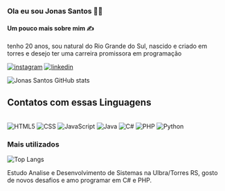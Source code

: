 ### Ola eu sou Jonas Santos 👋🏻

#### Um pouco mais sobre mim ✍️ <br/>
tenho 20 anos, sou natural do Rio Grande do Sul, nascido e criado em torres e desejo ter uma carreira promissora em programação


[![instagram](https://img.shields.io/badge/Instagram-E4405F?style=for-the-badge&logo=instagram&logoColor=white)](https://www.instagram.com/santosh.jonas/)
[![linkedin](https://img.shields.io/badge/LinkedIn-0077B5?style=for-the-badge&logo=linkedin&logoColor=white)](https://www.linkedin.com/in/jonas-hahn-dos-santos-7ab5a7304/)

![Jonas Santos GitHub stats](https://github-readme-stats.vercel.app/api?username=JonasHahndosSantos&show_icons=true&theme=onedark)


## Contatos com essas Linguagens
<div  style="display:inline-block;"><br>
    <img aligm="center" alt="HTML5" src="https://img.shields.io/badge/HTML5-E34F26?style=for-the-badge&logo=html5&logoColor=white">
    <img aligm="center" alt="CSS" src="https://img.shields.io/badge/CSS3-1572B6?style=for-the-badge&logo=css3&logoColor=white">
    <img aligm="center" alt="JavaScript" src="https://img.shields.io/badge/JavaScript-323330?style=for-the-badge&logo=javascript&logoColor=F7DF1E">
    <img aligm="center" alt="Java" src="https://img.shields.io/badge/Java-ED8B00?style=for-the-badge&logo=openjdk&logoColor=white">
    <img aligm="center" alt="C#" src="https://img.shields.io/badge/C%23-239120?style=for-the-badge&logo=c-sharp&logoColor=white">
    <img aligm="center" alt="PHP" src="https://img.shields.io/badge/PHP-777BB4?style=for-the-badge&logo=php&logoColor=white">
    <img aligm="center" alt="Python" src="https://img.shields.io/badge/Python-14354C?style=for-the-badge&logo=python&logoColor=white">
  
</div>


### Mais utilizados

![Top Langs](https://github-readme-stats.vercel.app/api/top-langs/?username=JonasHahndosSantos&hide_progress=demo) <br>

Estudo Analise e Desenvolvimento de Sistemas na Ulbra/Torres RS, gosto de novos desafios e amo programar em C# e PHP.
